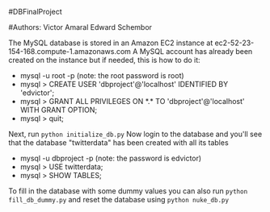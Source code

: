 #DBFinalProject

#Authors:
Victor Amaral
Edward Schembor

The MySQL database is stored in an Amazon EC2 instance at ec2-52-23-154-168.compute-1.amazonaws.com
A MySQL account has already been created on the instance but if needed, this is how to do it:

  * mysql -u root -p (note: the root password is root)
  * mysql > CREATE USER 'dbproject'@'localhost' IDENTIFIED BY 'edvictor';
  * mysql > GRANT ALL PRIVILEGES ON \*.\* TO 'dbproject'@'localhost' WITH GRANT OPTION;
  * mysql > quit;

Next, run <code>python initialize_db.py</code>
Now login to the database and you'll see that the database "twitterdata" has been created with all its tables

  * mysql -u dbproject -p (note: the password is edvictor)
  * mysql > USE twitterdata;
  * mysql > SHOW TABLES;

To fill in the database with some dummy values you can also run <code>python fill_db_dummy.py</code> and reset the database using <code>python nuke_db.py</code>
